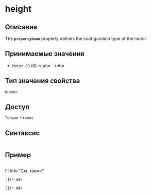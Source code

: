 # height

## Описание
The <b>`propertyName`</b> property defines the configuration type of the motor.

## Принимаемые значения
- `Motor.SR` (0): stator - rotor

## Тип значения свойства
`Number`

## Доступ
`Только Чтение`

## Синтаксис
``` javascript

```
## Пример
``` javascript linenums="1"
```
!!! info "См. также"

    [](*.md)
	
	[](*.md)